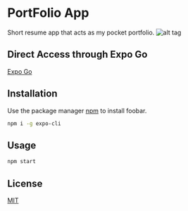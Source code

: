 # PortFolio App
Short resume app that acts as my pocket portfolio.
![alt tag](http://url/to/img.png) 
## Direct Access through Expo Go
[Expo Go](https://exp.host/@pranavchauhan/portfolio)
## Installation

Use the package manager [npm](https://docs.npmjs.com/) to install foobar.

```bash
npm i -g expo-cli
```

## Usage

```Javascript
npm start
```


## License
[MIT](https://choosealicense.com/licenses/mit/)
